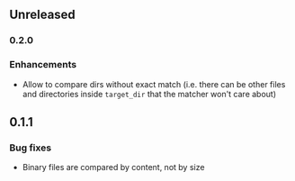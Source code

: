 ## Unreleased

### 0.2.0

### Enhancements

* Allow to compare dirs without exact match (i.e. there can be other files and directories inside
`target_dir` that the matcher won't care about)

## 0.1.1

### Bug fixes

* Binary files are compared by content, not by size
